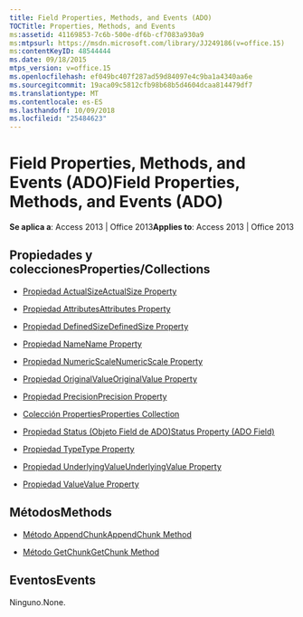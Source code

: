 ```yaml
---
title: Field Properties, Methods, and Events (ADO)
TOCTitle: Properties, Methods, and Events
ms:assetid: 41169853-7c6b-500e-df6b-cf7083a930a9
ms:mtpsurl: https://msdn.microsoft.com/library/JJ249186(v=office.15)
ms:contentKeyID: 48544444
ms.date: 09/18/2015
mtps_version: v=office.15
ms.openlocfilehash: ef049bc407f287ad59d84097e4c9ba1a4340aa6e
ms.sourcegitcommit: 19aca09c5812cfb98b68b5d4604dcaa814479df7
ms.translationtype: MT
ms.contentlocale: es-ES
ms.lasthandoff: 10/09/2018
ms.locfileid: "25484623"
---
```

# <a name="field-properties-methods-and-events-ado"></a><span data-ttu-id="66ee7-102">Field Properties, Methods, and Events (ADO)</span><span class="sxs-lookup"><span data-stu-id="66ee7-102">Field Properties, Methods, and Events (ADO)</span></span>


<span data-ttu-id="66ee7-103">**Se aplica a**: Access 2013 | Office 2013</span><span class="sxs-lookup"><span data-stu-id="66ee7-103">**Applies to**: Access 2013 | Office 2013</span></span>

## <a name="propertiescollections"></a><span data-ttu-id="66ee7-104">Propiedades y colecciones</span><span class="sxs-lookup"><span data-stu-id="66ee7-104">Properties/Collections</span></span>

- [<span data-ttu-id="66ee7-105">Propiedad ActualSize</span><span class="sxs-lookup"><span data-stu-id="66ee7-105">ActualSize Property</span></span>](actualsize-property-ado.md)

- [<span data-ttu-id="66ee7-106">Propiedad Attributes</span><span class="sxs-lookup"><span data-stu-id="66ee7-106">Attributes Property</span></span>](attributes-property-ado.md)

- [<span data-ttu-id="66ee7-107">Propiedad DefinedSize</span><span class="sxs-lookup"><span data-stu-id="66ee7-107">DefinedSize Property</span></span>](definedsize-property-ado.md)

- [<span data-ttu-id="66ee7-108">Propiedad Name</span><span class="sxs-lookup"><span data-stu-id="66ee7-108">Name Property</span></span>](name-property-ado.md)

- [<span data-ttu-id="66ee7-109">Propiedad NumericScale</span><span class="sxs-lookup"><span data-stu-id="66ee7-109">NumericScale Property</span></span>](numericscale-property-ado.md)

- [<span data-ttu-id="66ee7-110">Propiedad OriginalValue</span><span class="sxs-lookup"><span data-stu-id="66ee7-110">OriginalValue Property</span></span>](originalvalue-property-ado.md)

- [<span data-ttu-id="66ee7-111">Propiedad Precision</span><span class="sxs-lookup"><span data-stu-id="66ee7-111">Precision Property</span></span>](precision-property-ado.md)

- [<span data-ttu-id="66ee7-112">Colección Properties</span><span class="sxs-lookup"><span data-stu-id="66ee7-112">Properties Collection</span></span>](properties-collection-ado.md)

- [<span data-ttu-id="66ee7-113">Propiedad Status (Objeto Field de ADO)</span><span class="sxs-lookup"><span data-stu-id="66ee7-113">Status Property (ADO Field)</span></span>](status-property-ado-field.md)

- [<span data-ttu-id="66ee7-114">Propiedad Type</span><span class="sxs-lookup"><span data-stu-id="66ee7-114">Type Property</span></span>](type-property-ado.md)

- [<span data-ttu-id="66ee7-115">Propiedad UnderlyingValue</span><span class="sxs-lookup"><span data-stu-id="66ee7-115">UnderlyingValue Property</span></span>](underlyingvalue-property-ado.md)

- [<span data-ttu-id="66ee7-116">Propiedad Value</span><span class="sxs-lookup"><span data-stu-id="66ee7-116">Value Property</span></span>](value-property-ado.md)

## <a name="methods"></a><span data-ttu-id="66ee7-117">Métodos</span><span class="sxs-lookup"><span data-stu-id="66ee7-117">Methods</span></span>

- [<span data-ttu-id="66ee7-118">Método AppendChunk</span><span class="sxs-lookup"><span data-stu-id="66ee7-118">AppendChunk Method</span></span>](appendchunk-method-ado.md)

- [<span data-ttu-id="66ee7-119">Método GetChunk</span><span class="sxs-lookup"><span data-stu-id="66ee7-119">GetChunk Method</span></span>](getchunk-method-ado.md)

## <a name="events"></a><span data-ttu-id="66ee7-120">Eventos</span><span class="sxs-lookup"><span data-stu-id="66ee7-120">Events</span></span>

<span data-ttu-id="66ee7-121">Ninguno.</span><span class="sxs-lookup"><span data-stu-id="66ee7-121">None.</span></span>

